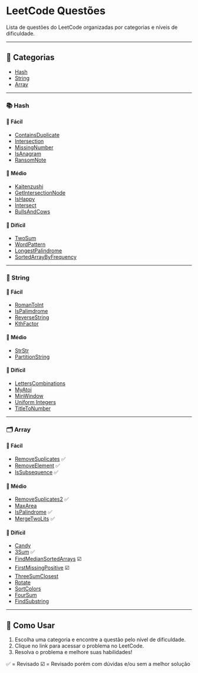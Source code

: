 # LeetCode Questões

Lista de questões do LeetCode organizadas por categorias e níveis de dificuldade.

---

## 🔗 Categorias

- [Hash](#hash)
- [String](#string)
- [Array](#array)

---

### 📚 Hash

#### 🔹 Fácil
- [ContainsDuplicate]()
- [Intersection]()
- [MissingNumber]()
- [IsAnagram]()
- [RansomNote]()

#### 🔸 Médio
- [Kaitenzushi]()
- [GetIntersectionNode]()
- [IsHappy]()
- [Intersect]()
- [BullsAndCows]()

#### 🔺 Difícil
- [TwoSum]()
- [WordPattern]()
- [LongestPalindrome]()
- [SortedArrayByFrequency]()

---

### 🧵 String

#### 🔹 Fácil
- [RomanToInt]()
- [IsPalimdrome]()
- [ReverseString]()
- [KthFactor]()

#### 🔸 Médio
- [StrStr]()
- [PartitionString]()

#### 🔺 Difícil
- [LettersCombinations]()
- [MyAtoi]()
- [MinWindow]()
- [Uniform Integers]()
- [TitleToNumber]()

---

### 🗂️ Array

#### 🔹 Fácil
- [RemoveSuplicates]() ✅
- [RemoveElement]() ✅
- [IsSubsequence]() ✅

#### 🔸 Médio
- [RemoveSuplicates2]() ✅
- [MaxArea]()
- [IsPalindrome]() ✅
- [MergeTwoLits]() ✅
  
#### 🔺 Difícil
- [Candy]()
- [3Sum]() ✅
- [FindMedianSortedArrays]() ☑️
- [FirstMissingPositive]() ☑️
- [ThreeSumClosest]()
- [Rotate]()
- [SortColors]()
- [FourSum]()
- [FindSubstring]()
  

---

## 🏁 Como Usar

1. Escolha uma categoria e encontre a questão pelo nível de dificuldade.
2. Clique no link para acessar o problema no LeetCode.
3. Resolva o problema e melhore suas habilidades!

✅ = Revisado
☑️ = Revisado porém com dúvidas e/ou sem a melhor solução
